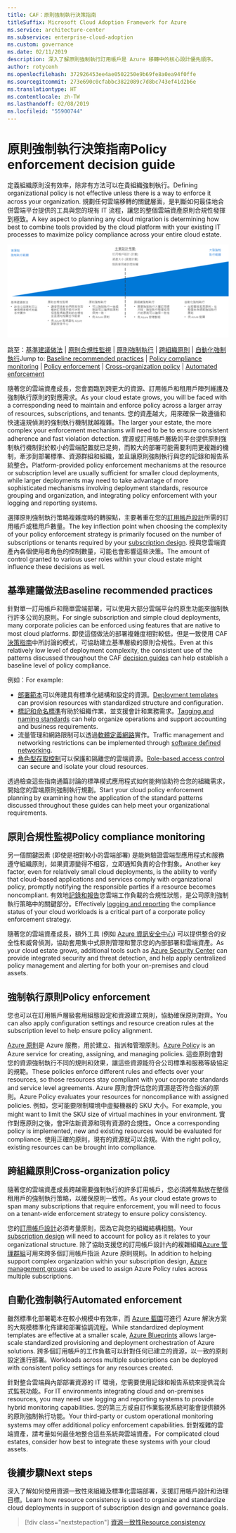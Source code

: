```yaml
---
title: CAF：原則強制執行決策指南
titleSuffix: Microsoft Cloud Adoption Framework for Azure
ms.service: architecture-center
ms.subservice: enterprise-cloud-adoption
ms.custom: governance
ms.date: 02/11/2019
description: 深入了解原則強制執行訂用帳戶是 Azure 移轉中的核心設計優先順序。
author: rotycenh
ms.openlocfilehash: 372926453ee4ae0502250e9b69fe8a0ea94f0ffe
ms.sourcegitcommit: 273e690c0cfabbc3822089c7d8bc743ef41d2b6e
ms.translationtype: HT
ms.contentlocale: zh-TW
ms.lasthandoff: 02/08/2019
ms.locfileid: "55900744"
---
```

# <a name="policy-enforcement-decision-guide"></a><span data-ttu-id="9677a-103">原則強制執行決策指南</span><span class="sxs-lookup"><span data-stu-id="9677a-103">Policy enforcement decision guide</span></span>

<span data-ttu-id="9677a-104">定義組織原則沒有效率，除非有方法可以在貴組織強制執行。</span><span class="sxs-lookup"><span data-stu-id="9677a-104">Defining organizational policy is not effective unless there is a way to enforce it across your organization.</span></span> <span data-ttu-id="9677a-105">規劃任何雲端移轉的關鍵層面，是判斷如何最佳地合併雲端平台提供的工具與您的現有 IT 流程，讓您的整個雲端資產原則合規性發揮到極致。</span><span class="sxs-lookup"><span data-stu-id="9677a-105">A key aspect to planning any cloud migration is determining how best to combine tools provided by the cloud platform with your existing IT processes to maximize policy compliance across your entire cloud estate.</span></span>

![繪製符合下列快速連結的原則強制執行選項 (從最簡單到最複雜)](../../_images/discovery-guides/discovery-guide-policy-enforcement.png)

<span data-ttu-id="9677a-107">跳至：[基準建議做法](#baseline-recommended-practices) | [原則合規性監視](#policy-compliance-monitoring) | [原則強制執行](#policy-enforcement) | [跨組織原則](#cross-organization-policy) | [自動化強制執行](#automated-enforcement)</span><span class="sxs-lookup"><span data-stu-id="9677a-107">Jump to: [Baseline recommended practices](#baseline-recommended-practices) | [Policy compliance monitoring](#policy-compliance-monitoring) | [Policy enforcement](#policy-enforcement) | [Cross-organization policy](#cross-organization-policy) | [Automated enforcement](#automated-enforcement)</span></span>

<span data-ttu-id="9677a-108">隨著您的雲端資產成長，您會面臨到跨更大的資源、訂用帳戶和租用戶陣列維護及強制執行原則的對應需求。</span><span class="sxs-lookup"><span data-stu-id="9677a-108">As your cloud estate grows, you will be faced with a corresponding need to maintain and enforce policy across a larger array of resources, subscriptions, and tenants.</span></span> <span data-ttu-id="9677a-109">您的資產越大，用來確保一致遵循和快速違規偵測的強制執行機制就越複雜。</span><span class="sxs-lookup"><span data-stu-id="9677a-109">The larger your estate, the more complex your enforcement mechanisms will need to be to ensure consistent adherence and fast violation detection.</span></span> <span data-ttu-id="9677a-110">資源或訂用帳戶層級的平台提供原則強制執行機制對於較小的雲端配置就已足夠，而較大的部署可能需要利用更複雜的機制，牽涉到部署標準、資源群組和組織，並且讓原則強制執行與您的記錄和報告系統整合。</span><span class="sxs-lookup"><span data-stu-id="9677a-110">Platform-provided policy enforcement mechanisms at the resource or subscription level are usually sufficient for smaller cloud deployments, while larger deployments may need to take advantage of more sophisticated mechanisms involving deployment standards, resource grouping and organization, and integrating policy enforcement with your logging and reporting systems.</span></span>

<span data-ttu-id="9677a-111">選擇原則強制執行策略複雜度時的轉捩點，主要著重在您的[訂用帳戶設計](../subscriptions/overview.md)所需的訂用帳戶或租用戶數量。</span><span class="sxs-lookup"><span data-stu-id="9677a-111">The key inflection point when choosing the complexity of your policy enforcement strategy is primarily focused on the number of subscriptions or tenants required by your [subscription design](../subscriptions/overview.md).</span></span> <span data-ttu-id="9677a-112">授與您雲端資產內各個使用者角色的控制數量，可能也會影響這些決策。</span><span class="sxs-lookup"><span data-stu-id="9677a-112">The amount of control granted to various user roles within your cloud estate might influence these decisions as well.</span></span>

## <a name="baseline-recommended-practices"></a><span data-ttu-id="9677a-113">基準建議做法</span><span class="sxs-lookup"><span data-stu-id="9677a-113">Baseline recommended practices</span></span>

<span data-ttu-id="9677a-114">針對單一訂用帳戶和簡單雲端部署，可以使用大部分雲端平台的原生功能來強制執行許多公司的原則。</span><span class="sxs-lookup"><span data-stu-id="9677a-114">For single subscription and simple cloud deployments, many corporate policies can be enforced using features that are native to most cloud platforms.</span></span> <span data-ttu-id="9677a-115">即使這個做法的部署複雜度相對較低，但是一致使用 CAF [決策指南](../overview.md)中所討論的模式，可協助建立基準層級的原則合規性。</span><span class="sxs-lookup"><span data-stu-id="9677a-115">Even at this relatively low level of deployment complexity, the consistent use of the patterns discussed throughout the CAF [decision guides](../overview.md) can help establish a baseline level of policy compliance.</span></span>

<span data-ttu-id="9677a-116">例如︰</span><span class="sxs-lookup"><span data-stu-id="9677a-116">For example:</span></span>

- <span data-ttu-id="9677a-117">[部署範本](../resource-consistency/overview.md)可以佈建具有標準化結構和設定的資源。</span><span class="sxs-lookup"><span data-stu-id="9677a-117">[Deployment templates](../resource-consistency/overview.md) can provision resources with standardized structure and configuration.</span></span>
- <span data-ttu-id="9677a-118">[標記和命名標準](../resource-tagging/overview.md)有助於組織作業，並支援會計和業務需求。</span><span class="sxs-lookup"><span data-stu-id="9677a-118">[Tagging and naming standards](../resource-tagging/overview.md) can help organize operations and support accounting and business requirements.</span></span>
- <span data-ttu-id="9677a-119">流量管理和網路限制可以透過[軟體定義網路](../software-defined-network/overview.md)實作。</span><span class="sxs-lookup"><span data-stu-id="9677a-119">Traffic management and networking restrictions can be implemented through [software defined networking](../software-defined-network/overview.md).</span></span>
- <span data-ttu-id="9677a-120">[角色型存取控制](../identity/overview.md)可以保護和隔離您的雲端資源。</span><span class="sxs-lookup"><span data-stu-id="9677a-120">[Role-based access control](../identity/overview.md) can secure and isolate your cloud resources.</span></span>

<span data-ttu-id="9677a-121">透過檢查這些指南通篇討論的標準模式應用程式如何能夠協助符合您的組織需求，開始您的雲端原則強制執行規劃。</span><span class="sxs-lookup"><span data-stu-id="9677a-121">Start your cloud policy enforcement planning by examining how the application of the standard patterns discussed throughout these guides can help meet your organizational requirements.</span></span>

## <a name="policy-compliance-monitoring"></a><span data-ttu-id="9677a-122">原則合規性監視</span><span class="sxs-lookup"><span data-stu-id="9677a-122">Policy compliance monitoring</span></span>

<span data-ttu-id="9677a-123">另一個關鍵因素 (即使是相對較小的雲端部署) 是能夠驗證雲端型應用程式和服務遵守組織原則，如果資源變得不相容，立即通知負責的合作對象。</span><span class="sxs-lookup"><span data-stu-id="9677a-123">Another key factor, even for relatively small cloud deployments, is the ability to verify that cloud-based applications and services comply with organizational policy, promptly notifying the responsible parties if a resource becomes noncompliant.</span></span> <span data-ttu-id="9677a-124">有效地[記錄和報告](../log-and-report/overview.md)您雲端工作負載的合規性狀態，是公司原則強制執行策略中的關鍵部分。</span><span class="sxs-lookup"><span data-stu-id="9677a-124">Effectively [logging and reporting](../log-and-report/overview.md) the compliance status of your cloud workloads is a critical part of a corporate policy enforcement strategy.</span></span>

<span data-ttu-id="9677a-125">隨著您的雲端資產成長，額外工具 (例如 [Azure 資訊安全中心](/azure/security-center/)) 可以提供整合的安全性和威脅偵測，協助套用集中式原則管理和警示您的內部部署和雲端資產。</span><span class="sxs-lookup"><span data-stu-id="9677a-125">As your cloud estate grows, additional tools such as [Azure Security Center](/azure/security-center/) can provide integrated security and threat detection, and help apply centralized policy management and alerting for both your on-premises and cloud assets.</span></span>

## <a name="policy-enforcement"></a><span data-ttu-id="9677a-126">強制執行原則</span><span class="sxs-lookup"><span data-stu-id="9677a-126">Policy enforcement</span></span>

<span data-ttu-id="9677a-127">您也可以在訂用帳戶層級套用組態設定和資源建立規則，協助確保原則對齊。</span><span class="sxs-lookup"><span data-stu-id="9677a-127">You can also apply configuration settings and resource creation rules at the subscription level to help ensure policy alignment.</span></span>

<span data-ttu-id="9677a-128">[Azure 原則](/azure/governance/policy/overview)是 Azure 服務，用於建立、指派和管理原則。</span><span class="sxs-lookup"><span data-stu-id="9677a-128">[Azure Policy](/azure/governance/policy/overview) is an Azure service for creating, assigning, and managing policies.</span></span> <span data-ttu-id="9677a-129">這些原則會對您的資源強制執行不同的規則和效果，讓這些資源能符合公司標準和服務等級協定的規範。</span><span class="sxs-lookup"><span data-stu-id="9677a-129">These policies enforce different rules and effects over your resources, so those resources stay compliant with your corporate standards and service level agreements.</span></span> <span data-ttu-id="9677a-130">Azure 原則會評估您的資源是否符合指派的原則。</span><span class="sxs-lookup"><span data-stu-id="9677a-130">Azure Policy evaluates your resources for noncompliance with assigned policies.</span></span> <span data-ttu-id="9677a-131">例如，您可能要限制環境中虛擬機器的 SKU 大小。</span><span class="sxs-lookup"><span data-stu-id="9677a-131">For example, you might want to limit the SKU size of virtual machines in your environment.</span></span> <span data-ttu-id="9677a-132">實作對應原則之後，會評估新資源和現有資源的合規性。</span><span class="sxs-lookup"><span data-stu-id="9677a-132">Once a corresponding policy is implemented, new and existing resources would be evaluated for compliance.</span></span> <span data-ttu-id="9677a-133">使用正確的原則，現有的資源就可以合規。</span><span class="sxs-lookup"><span data-stu-id="9677a-133">With the right policy, existing resources can be brought into compliance.</span></span>

## <a name="cross-organization-policy"></a><span data-ttu-id="9677a-134">跨組織原則</span><span class="sxs-lookup"><span data-stu-id="9677a-134">Cross-organization policy</span></span>

<span data-ttu-id="9677a-135">隨著您的雲端資產成長跨越需要強制執行的許多訂用帳戶，您必須將焦點放在整個租用戶的強制執行策略，以確保原則一致性。</span><span class="sxs-lookup"><span data-stu-id="9677a-135">As your cloud estate grows to span many subscriptions that require enforcement, you will need to focus on a tenant-wide enforcement strategy to ensure policy consistency.</span></span>

<span data-ttu-id="9677a-136">您的[訂用帳戶設計](../subscriptions/overview.md)必須考量原則，因為它與您的組織結構相關。</span><span class="sxs-lookup"><span data-stu-id="9677a-136">Your [subscription design](../subscriptions/overview.md) will need to account for policy as it relates to your organizational structure.</span></span> <span data-ttu-id="9677a-137">除了協助支援您的訂用帳戶設計內的複雜組織[Azure 管理群組](../subscriptions/overview.md#management-groups)可用來跨多個訂用帳戶指派 Azure 原則規則。</span><span class="sxs-lookup"><span data-stu-id="9677a-137">In addition to helping support complex organization within your subscription design, [Azure management groups](../subscriptions/overview.md#management-groups) can be used to assign Azure Policy rules across multiple subscriptions.</span></span>

## <a name="automated-enforcement"></a><span data-ttu-id="9677a-138">自動化強制執行</span><span class="sxs-lookup"><span data-stu-id="9677a-138">Automated enforcement</span></span>

<span data-ttu-id="9677a-139">雖然標準化部署範本在較小規模中有效率，而 [Azure 藍圖](/azure/governance/blueprints/overview)可進行 Azure 解決方案的大規模標準化佈建和部署協調流程。</span><span class="sxs-lookup"><span data-stu-id="9677a-139">While standardized deployment templates are effective at a smaller scale, [Azure Blueprints](/azure/governance/blueprints/overview) allows large-scale standardized provisioning and deployment orchestration of Azure solutions.</span></span> <span data-ttu-id="9677a-140">跨多個訂用帳戶的工作負載可以針對任何已建立的資源，以一致的原則設定進行部署。</span><span class="sxs-lookup"><span data-stu-id="9677a-140">Workloads across multiple subscriptions can be deployed with consistent policy settings for any resources created.</span></span>

<span data-ttu-id="9677a-141">針對整合雲端與內部部署資源的 IT 環境，您需要使用記錄和報告系統來提供混合式監視功能。</span><span class="sxs-lookup"><span data-stu-id="9677a-141">For IT environments integrating cloud and on-premises resources, you may need use logging and reporting systems to provide hybrid monitoring capabilities.</span></span> <span data-ttu-id="9677a-142">您的第三方或自訂作業監視系統可能會提供額外的原則強制執行功能。</span><span class="sxs-lookup"><span data-stu-id="9677a-142">Your third-party or custom operational monitoring systems may offer additional policy enforcement capabilities.</span></span> <span data-ttu-id="9677a-143">針對複雜的雲端資產，請考量如何最佳地整合這些系統與雲端資產。</span><span class="sxs-lookup"><span data-stu-id="9677a-143">For complicated cloud estates, consider how best to integrate these systems with your cloud assets.</span></span>

## <a name="next-steps"></a><span data-ttu-id="9677a-144">後續步驟</span><span class="sxs-lookup"><span data-stu-id="9677a-144">Next steps</span></span>

<span data-ttu-id="9677a-145">深入了解如何使用資源一致性來組織及標準化雲端部署，支援訂用帳戶設計和治理目標。</span><span class="sxs-lookup"><span data-stu-id="9677a-145">Learn how resource consistency is used to organize and standardize cloud deployments in support of subscription design and governance goals.</span></span>

> [!div class="nextstepaction"]
> [<span data-ttu-id="9677a-146">資源一致性</span><span class="sxs-lookup"><span data-stu-id="9677a-146">Resource consistency</span></span>](../resource-consistency/overview.md)
